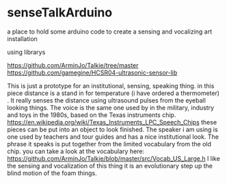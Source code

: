 # senseTalkArduino
a place to hold some arduino code to create a sensing and vocalizing art installation

using librarys

https://github.com/ArminJo/Talkie/tree/master
https://github.com/gamegine/HCSR04-ultrasonic-sensor-lib

This is just a prototype for an institutional, sensing, speaking thing.  in this piece distance is a stand in for temperature (i have ordered a thermometer) .  It really senses the distance using ultrasound pulses from the eyeball looking things. The voice is the same one used by in the military, industry and toys in the 1980s, based on the Texas instruments chip. https://en.wikipedia.org/wiki/Texas_Instruments_LPC_Speech_Chips
these pieces can be put into an object to look finished. The speaker i am using is one used by teachers and tour guides and has a nice institutional look.  The phrase it speaks is put together from the limited vocabulary from the old chip.  you can take a look at the vocabulary here: https://github.com/ArminJo/Talkie/blob/master/src/Vocab_US_Large.h
I like the sensing and vocalization of this thing it is an evolutionary step up  the blind motion of the foam things.
